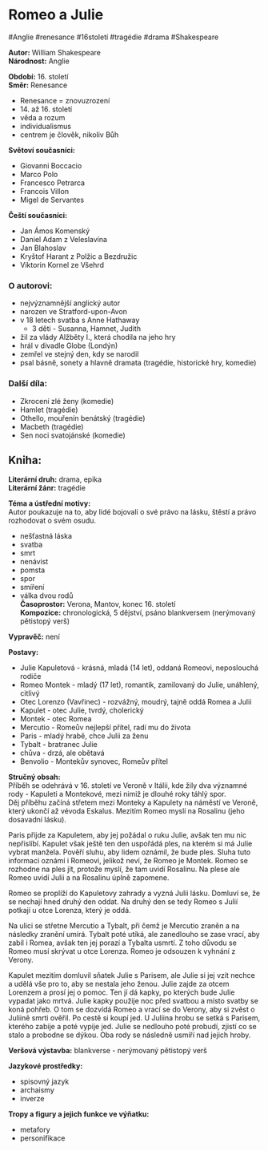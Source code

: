 # Romeo a Julie
#Anglie #renesance #16století #tragédie #drama #Shakespeare

**Autor:** William Shakespeare  
**Národnost:** Anglie   

**Období:** 16\. století  
**Směr:** Renesance
- Renesance = znovuzrození
- 14\. až 16\. století
- věda a rozum
- individualismus
- centrem je člověk, nikoliv Bůh

**Světoví současníci:**  
- Giovanni Boccacio
- Marco Polo
- Francesco Petrarca
- Francois Villon
- Migel de Servantes  

**Čeští současníci:**  
- Jan Ámos Komenský
- Daniel Adam z Veleslavína
- Jan Blahoslav
- Kryštof Harant z Polžic a Bezdružic
- Viktorin Kornel ze Všehrd  

### O autorovi:  
- nejvýznamnější anglický autor
- narozen ve Stratford-upon-Avon
- v 18 letech svatba s Anne Hathaway
	- 3 děti - Susanna, Hamnet, Judith
- žil za vlády Alžběty I., která chodila na jeho hry
- hrál v divadle Globe (Londýn)
- zemřel ve stejný den, kdy se narodil
- psal básně, sonety a hlavně dramata (tragédie, historické hry, komedie)  

### Další díla:  
- Zkrocení zlé ženy (komedie)
- Hamlet (tragédie)
- Othello, mouřenín benátský (tragédie)
- Macbeth (tragédie)
- Sen noci svatojánské (komedie)  

## Kniha:  

**Literární druh:** drama, epika  
**Literární žánr:** tragédie  

**Téma a ústřední motivy:**  
Autor poukazuje na to, aby lidé bojovali o své právo na lásku, štěstí a právo rozhodovat o svém osudu.  
- nešťastná láska  
- svatba
- smrt
- nenávist
- pomsta
- spor
- smíření
- válka dvou rodů  
**Časoprostor:** Verona, Mantov, konec 16. století  
**Kompozice:** chronologická, 5 dějství, psáno blankversem (nerýmovaný pětistopý verš)  

**Vypravěč:** není

**Postavy:**  
- Julie Kapuletová - krásná, mladá (14 let), oddaná Romeovi, neposlouchá rodiče
- Romeo Montek - mladý (17 let), romantik, zamilovaný do Julie, unáhlený, citlivý
- Otec Lorenzo (Vavřinec) - rozvážný, moudrý, tajně oddá Romea a Julii
- Kapulet - otec Julie, tvrdý, cholerický
- Montek - otec Romea
- Mercutio - Romeův nejlepší přítel, radí mu do života
- Paris - mladý hrabě, chce Julii za ženu
- Tybalt - bratranec Julie
- chůva - drzá, ale obětavá
- Benvolio - Montekův synovec, Romeův přítel

**Stručný obsah:**  
Příběh se odehrává v 16. století ve Veroně v Itálii, kde žily dva významné rody - Kapuleti a Montekové, mezi nimiž je dlouhé roky táhlý spor.  
Děj příběhu začíná střetem mezi Monteky a Kapulety na náměstí ve Veroně, který ukončí až vévoda Eskalus. Mezitím Romeo myslí na Rosalinu (jeho dosavadní lásku).  

Paris přijde za Kapuletem, aby jej požádal o ruku Julie, avšak ten mu nic nepřislíbí. Kapulet však ještě ten den uspořádá ples, na kterém si má Julie vybrat manžela. Pověří sluhu, aby lidem oznámil, že bude ples. Sluha tuto informaci oznámí i Romeovi, jelikož neví, že Romeo je Montek. Romeo se  rozhodne na ples jít, protože myslí, že tam uvidí Rosalinu. Na plese ale Romeo uvidí Julii a na Rosalinu úplně zapomene.  

Romeo se proplíží do Kapuletovy zahrady a vyzná Julii lásku. Domluví se, že se nechají hned druhý den oddat. Na druhý den se tedy Romeo s Julií potkají u otce Lorenza, který je oddá.

Na ulici se střetne Mercutio a Tybalt, při čemž je Mercutio zraněn a na následky zranění umírá. Tybalt poté utíká, ale zanedlouho se zase vrací, aby zabil i Romea, avšak ten jej porazí a Tybalta usmrtí. Z toho důvodu se Romeo musí skrývat u otce Lorenza. Romeo je odsouzen k vyhnání z Verony.  

Kapulet mezitím domluvil sňatek Julie s Parisem, ale Julie si jej vzít nechce a udělá vše pro to, aby se nestala jeho ženou. Julie zajde za otcem Lorenzem a prosí jej o pomoc. Ten jí dá kapky, po kterých bude Julie vypadat jako mrtvá. Julie kapky použije noc před svatbou a místo svatby se koná pohřeb. O tom se dozvídá Romeo a vrací se do Verony, aby si zvěst o Juliině smrti ověřil. Po cestě si koupí jed. U Juliina hrobu se setká s Parisem, kterého zabije a poté vypije jed. Julie se nedlouho poté probudí, zjistí co se stalo a probodne se dýkou. Oba rody se následně usmíří nad jejich hroby.

**Veršová výstavba:** blankverse - nerýmovaný pětistopý verš  

**Jazykové prostředky:** 
- spisovný jazyk
- archaismy
- inverze  

**Tropy a figury a jejich funkce ve výňatku:**  
- metafory
- personifikace
